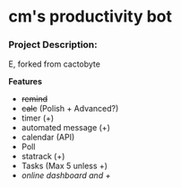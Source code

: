 # cm's productivity bot

### Project Description:
E, forked from cactobyte

**Features**
- ~~remind~~ 
- ~~calc~~ (Polish + Advanced?)
- timer (+)
- automated message (+)
- calendar (API)
- Poll
- statrack (+)
- Tasks (Max 5 unless +)
- *online dashboard and +*


